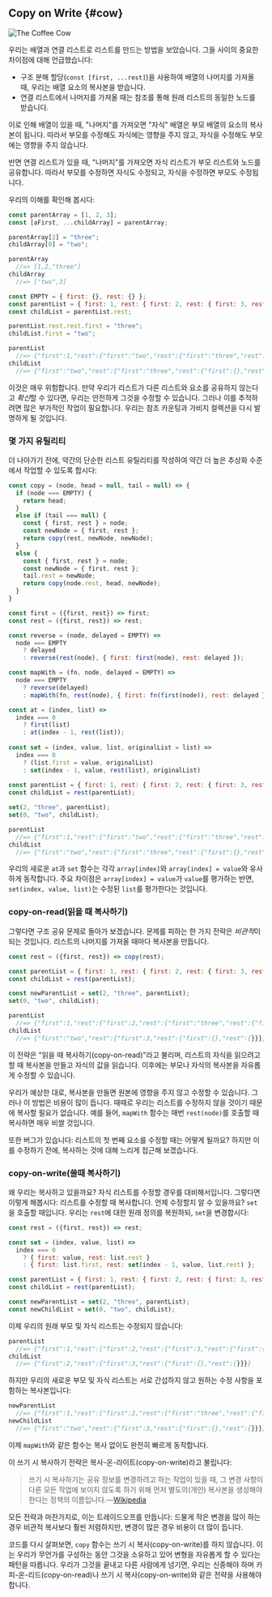 ## Copy on Write {#cow}

![The Coffee Cow](../../images/coffee-cow.jpg)

우리는 배열과 연결 리스트로 리스트를 만드는 방법을 보았습니다. 그들 사이의 중요한 차이점에 대해 언급했습니다:

* 구조 분해 할당(`const [first, ...rest]`)을 사용하여 배열의 나머지를 가져올 때, 우리는 배열 요소의 복사본을 받습니다.
* 연결 리스트에서 나머지를 가져올 때는 참조를 통해 원래 리스트의 동일한 노드를 받습니다.

이로 인해 배열이 있을 때, "나머지"를 가져오면 "자식" 배열은 부모 배열의 요소의 복사본이 됩니다. 따라서 부모를 수정해도 자식에는 영향을 주지 않고, 자식을 수정해도 부모에는 영향을 주지 않습니다.

반면 연결 리스트가 있을 때, "나머지"를 가져오면 자식 리스트가 부모 리스트와 노드를 공유합니다. 따라서 부모를 수정하면 자식도 수정되고, 자식을 수정하면 부모도 수정됩니다.

우리의 이해를 확인해 봅시다:

```js
const parentArray = [1, 2, 3];
const [aFirst, ...childArray] = parentArray;

parentArray[2] = "three";
childArray[0] = "two";

parentArray
  //=> [1,2,"three"]
childArray
  //=> ["two",3]

const EMPTY = { first: {}, rest: {} };
const parentList = { first: 1, rest: { first: 2, rest: { first: 3, rest: EMPTY }}};
const childList = parentList.rest;

parentList.rest.rest.first = "three";
childList.first = "two";

parentList
  //=> {"first":1,"rest":{"first":"two","rest":{"first":"three","rest":{"first":{},"rest":{}}}}}
childList
  //=> {"first":"two","rest":{"first":"three","rest":{"first":{},"rest":{}}}}
```

이것은 매우 위험합니다. 만약 우리가 리스트가 다른 리스트와 요소를 공유하지 않는다고 *확신*할 수 있다면, 우리는 안전하게 그것을 수정할 수 있습니다. 그러나 이를 추적하려면 많은 부가적인 작업이 필요합니다. 우리는 참조 카운팅과 가비지 컬렉션을 다시 발명하게 될 것입니다.

### 몇 가지 유틸리티

더 나아가기 전에, 약간의 단순한 리스트 유틸리티를 작성하여 약간 더 높은 추상화 수준에서 작업할 수 있도록 합시다:

```js
const copy = (node, head = null, tail = null) => {
  if (node === EMPTY) {
    return head;
  }
  else if (tail === null) {
    const { first, rest } = node;
    const newNode = { first, rest };
    return copy(rest, newNode, newNode);
  }
  else {
    const { first, rest } = node;
    const newNode = { first, rest };
    tail.rest = newNode;
    return copy(node.rest, head, newNode);
  }
}

const first = ({first, rest}) => first;
const rest = ({first, rest}) => rest;

const reverse = (node, delayed = EMPTY) =>
  node === EMPTY
    ? delayed
    : reverse(rest(node), { first: first(node), rest: delayed });

const mapWith = (fn, node, delayed = EMPTY) =>
  node === EMPTY
    ? reverse(delayed)
    : mapWith(fn, rest(node), { first: fn(first(node)), rest: delayed });

const at = (index, list) =>
  index === 0
    ? first(list)
    : at(index - 1, rest(list));
    
const set = (index, value, list, originalList = list) =>
  index === 0
    ? (list.first = value, originalList)
    : set(index - 1, value, rest(list), originalList)
    
const parentList = { first: 1, rest: { first: 2, rest: { first: 3, rest: EMPTY }}};
const childList = rest(parentList);

set(2, "three", parentList);
set(0, "two", childList);

parentList
  //=> {"first":1,"rest":{"first":"two","rest":{"first":"three","rest":{"first":{},"rest":{}}}}}
childList
  //=> {"first":"two","rest":{"first":"three","rest":{"first":{},"rest":{}}}}
```

우리의 새로운 `at`과 `set` 함수는 각각 `array[index]`와 `array[index] = value`와 유사하게 동작합니다. 주요 차이점은 `array[index] = value`가 `value`를 평가하는 반면, `set(index, value, list)`는 수정된 `list`를 평가한다는 것입니다.

  
### copy-on-read(읽을 때 복사하기)

그렇다면 구조 공유 문제로 돌아가 보겠습니다. 문제를 피하는 한 가지 전략은 *비관적*이 되는 것입니다. 리스트의 나머지를 가져올 때마다 복사본을 만듭니다.


```js
const rest = ({first, rest}) => copy(rest);

const parentList = { first: 1, rest: { first: 2, rest: { first: 3, rest: EMPTY }}};
const childList = rest(parentList);

const newParentList = set(2, "three", parentList);
set(0, "two", childList);

parentList
  //=> {"first":1,"rest":{"first":2,"rest":{"first":"three","rest":{"first":{},"rest":{}}}}}
childList
  //=> {"first":"two","rest":{"first":3,"rest":{"first":{},"rest":{}}}}
```

이 전략은 "읽을 때 복사하기(copy-on-read)"라고 불리며, 리스트의 자식을 읽으려고 할 때 복사본을 만들고 자식의 값을 읽습니다. 이후에는 부모나 자식의 복사본을 자유롭게 수정할 수 있습니다.

우리가 예상한 대로, 복사본을 만들면 원본에 영향을 주지 않고 수정할 수 있습니다. 그러나 이 방법은 비용이 많이 듭니다. 때때로 우리는 리스트를 수정하지 않을 것이기 때문에 복사할 필요가 없습니다. 예를 들어, `mapWith` 함수는 매번 `rest(node)`를 호출할 때 복사하면 매우 비쌀 것입니다.

또한 버그가 있습니다: 리스트의 첫 번째 요소를 수정할 때는 어떻게 될까요? 하지만 이를 수정하기 전에, 복사하는 것에 대해 느리게 접근해 보겠습니다.

### copy-on-write(쓸때 복사하기)

왜 우리는 복사하고 있을까요? 자식 리스트를 수정할 경우를 대비해서입니다. 그렇다면 이렇게 해봅시다: 리스트를 수정할 때 복사합니다. 언제 수정할지 알 수 있을까요? `set`을 호출할 때입니다. 우리는 `rest`에 대한 원래 정의를 복원하되, `set`을 변경합시다:


```js
const rest = ({first, rest}) => rest;

const set = (index, value, list) =>
  index === 0
    ? { first: value, rest: list.rest }
    : { first: list.first, rest: set(index - 1, value, list.rest) };

const parentList = { first: 1, rest: { first: 2, rest: { first: 3, rest: EMPTY }}};
const childList = rest(parentList);

const newParentList = set(2, "three", parentList);
const newChildList = set(0, "two", childList);
```

이제 우리의 원래 부모 및 자식 리스트는 수정되지 않습니다:

```js
parentList
  //=> {"first":1,"rest":{"first":2,"rest":{"first":3,"rest":{"first":{},"rest":{}}}}}
childList
  //=> {"first":2,"rest":{"first":3,"rest":{"first":{},"rest":{}}}}
```

하지만 우리의 새로운 부모 및 자식 리스트는 서로 간섭하지 않고 원하는 수정 사항을 포함하는 복사본입니다:


```js
newParentList
  //=> {"first":1,"rest":{"first":2,"rest":{"first":"three","rest":{"first":{},"rest":{}}}}}
newChildList
  //=> {"first":"two","rest":{"first":3,"rest":{"first":{},"rest":{}}}}
```

이제 `mapWith`와 같은 함수는 복사 없이도 완전히 빠르게 동작합니다.

이 쓰기 시 복사하기 전략은 복사-온-라이트(copy-on-write)라고 불립니다:

> 쓰기 시 복사하기는 공유 정보를 변경하려고 하는 작업이 있을 때, 그 변경 사항이 다른 모든 작업에 보이지 않도록 하기 위해 먼저 별도의(개인) 복사본을 생성해야 한다는 정책의 이름입니다.—[Wikipedia][Copy-on-write]

[Copy-on-write]: https://en.wikipedia.org/wiki/Copy-on-write

모든 전략과 마찬가지로, 이는 트레이드오프를 만듭니다: 드물게 작은 변경을 많이 하는 경우 비관적 복사보다 훨씬 저렴하지만, 변경이 많은 경우 비용이 더 많이 듭니다.

코드를 다시 살펴보면, `copy` 함수는 쓰기 시 복사(copy-on-write)를 하지 않습니다. 이는 우리가 무언가를 구성하는 동안 그것을 소유하고 있어 변형을 자유롭게 할 수 있다는 패턴을 따릅니다. 우리가 그것을 끝내고 다른 사람에게 넘기면, 우리는 신중해야 하며 카피-온-리드(copy-on-read)나 쓰기 시 복사(copy-on-write)와 같은 전략을 사용해야 합니다.
